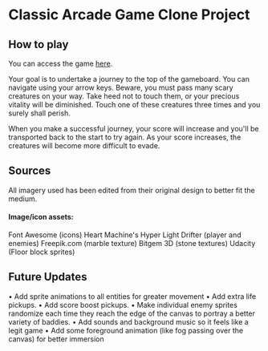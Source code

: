# Classic Arcade Game Clone Project

## How to play

You can access the game [here](https://travisfranklin.github.io/FEND-Project3/).  

Your goal is to undertake a journey to the top of the gameboard. You can navigate using your arrow keys. Beware, you must pass many scary creatures on your way. Take heed not to touch them, or your precious vitality will be diminished. Touch one of these creatures three times and you surely shall perish.

When you make a successful journey, your score will increase and you'll be transported back to the start to try again. As your score increases, the creatures will become more difficult to evade.

## Sources
All imagery used has been edited from their original design to better fit the medium.

#### Image/icon assets: 
Font Awesome (icons)
Heart Machine's Hyper Light Drifter  (player and enemies)
Freepik.com (marble texture)
Bitgem 3D (stone textures)
Udacity (Floor block sprites)

## Future Updates

• Add sprite animations to all entities for greater movement
• Add extra life pickups.
• Add score boost pickups.
• Make individual enemy sprites randomize each time they reach the edge of the canvas to portray a better variety of baddies.
• Add sounds and background music so it feels like a legit game
• Add some foreground animation (like fog passing over the canvas) for better immersion
